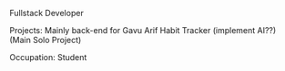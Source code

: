 Fullstack Developer

Projects:
Mainly back-end for Gavu
Arif Habit Tracker (implement AI??) (Main Solo Project)

Occupation:
Student

